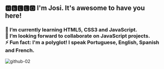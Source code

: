 <strong><h2>🅷🅴🅻🅻🅾 I'm Josi. It's awesome to have you here!</h2></strong> 

<h3>
🌱 I’m currently learning HTML5, CSS3 and JavaScript.<br>
💙 I’m looking forward to collaborate on JavaScript projects.<br>
⚡ Fun fact: I'm a polyglot! I speak Portuguese, English, Spanish and French.
</h3>

![github-02](https://user-images.githubusercontent.com/108018406/175384674-02d698b7-7a68-40e7-8536-393400accee2.gif)
